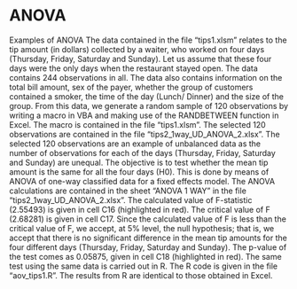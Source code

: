 # ANOVA
Examples of ANOVA
The data contained in the file “tips1.xlsm” relates to the tip amount (in dollars) collected by a waiter, who worked on four days (Thursday, Friday, Saturday and Sunday). Let us assume that these four days were the only days when the restaurant stayed open. The data contains 244 observations in all. The data also contains information on the total bill amount, sex of the payer, whether the group of customers contained a smoker, the time of the day (Lunch/ Dinner) and the size of the group. From this data, we generate a random sample of 120 observations by writing a macro in VBA and making use of the RANDBETWEEN function in Excel. The macro is contained in the file “tips1.xlsm”. The selected 120 observations are contained in the file “tips2_1way_UD_ANOVA_2.xlsx”. 
  The selected 120 observations are an example of unbalanced data as the number of observations for each of the days (Thursday, Friday, Saturday and Sunday) are unequal. The objective is to test whether the mean tip amount is the same for all the four days (H0). This is done by means of ANOVA of one-way classified data for a fixed effects model. The ANOVA calculations are contained in the sheet “ANOVA 1 WAY” in the file “tips2_1way_UD_ANOVA_2.xlsx”. The calculated value of F-statistic (2.55493) is given in cell C16 (highlighted in red). The critical value of F (2.68281) is given in cell C17. Since the calculated value of F is less than the critical value of F, we accept, at 5% level, the null hypothesis; that is, we accept that there is no significant difference in the mean tip amounts for the four different days (Thursday, Friday, Saturday and Sunday). The p-value of the test comes as 0.05875, given in cell C18 (highlighted in red). The same test using the same data is carried out in R. The R code is given in the file “aov_tips1.R”. The results from R are identical to those obtained in Excel.
